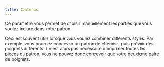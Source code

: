 ```yaml
---
title: Contenus
---
```


Ce paramètre vous permet de choisir manuellement les parties que vous voulez inclure dans votre patron.

Ceci est souvent utile lorsque vous voulez combiner différents styles. Par exemple, vous pourriez concevoir un patron de chemise, puis prévoir des poignets différents. Il n'est alors pas nécessaire d'imprimer toutes les pièces du patron, vous ne pouvez donc concevoir que votre deuxième paire de poignets.
